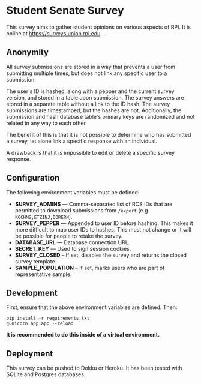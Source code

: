 # Student Senate Survey

This survey aims to gather student opinions on various aspects of RPI. It is online at https://surveys.union.rpi.edu.

## Anonymity

All survey submissions are stored in a way that prevents a user from submitting
multiple times, but does not link any specific user to a submission.

The user's ID is hashed, along with a pepper and the current survey version, and
stored in a table upon submission. The survey answers are stored in a separate
table without a link to the ID hash. The survey submissions are timestamped, but
the hashes are not. Additionally, the submission and hash database table's
primary keys are randomized and not related in any way to each other.

The benefit of this is that it is not possible to determine who has submitted
a survey, let alone link a specific response with an individual.

A drawback is that it is impossible to edit or delete a specific survey
response.

## Configuration

The following environment variables must be defined:

- **SURVEY_ADMINS** — Comma-separated list of RCS IDs that are permitted to
download submissions from `/export` (e.g. `KOCHMS,ETZINJ,DORERN`).
- **SURVEY_PEPPER** — Appended to user ID before hashing. This makes it more
difficult to map user IDs to hashes. This must not change or it will be possible
for people to retake the survey.
- **DATABASE_URL** — Database connection URL.
- **SECRET_KEY** — Used to sign session cookies.
- **SURVEY_CLOSED** – If set, disables the survey and returns the closed
survey template.
- **SAMPLE_POPULATION** – If set, marks users who are part of representative sample.

## Development

First, ensure that the above environment variables are defined. Then:

```
pip install -r requirements.txt
gunicorn app:app --reload
```

**It is recommended to do this inside of a virtual environment.**

## Deployment

This survey can be pushed to Dokku or Heroku. It has been tested with SQLite and Postgres databases.
